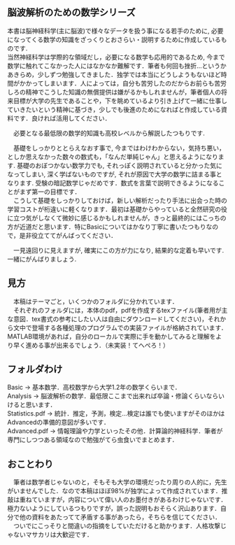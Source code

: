 ## 脳波解析のための数学シリーズ
本書は脳神経科学(主に脳波)で様々なデータを扱う事になる若手のために, 必要になってくる数学の知識をざっくりとおさらい・説明するために作成しているものです.   
当然神経科学は学際的な領域だし，必要になる数学も応用的であるため, 今まで数学に触れてこなかった人にはなかなか難解です．筆者も何回も挫折...というかあきらめ，少しずつ勉強してきました．独学では本当にどうしようもないほど時間がかかってしまいます．人によっては，自分も苦労したのだからお前らも苦労しろの精神でこうした知識の無償提供は嫌がるかもしれませんが，筆者個人の将来目標が大学の先生であることや，下を眺めているより引き上げて一緒に仕事していきたいという精神に基づき，少しでも後進のためになればと作成している資料です．良ければ活用してください．  

　必要となる最低限の数学的知識も高校レベルから解説したつもりです.  
  
　基礎をしっかりととらえなおす事で, 今まではわけわからない，気持ち悪い，としか思えなかった数々の数式も，「なんだ単純じゃん」と思えるようになります. 基礎のおぼつかない数学力でも, それっぽく説明されていると分かった気になってしまい, 深く学ばないものですが, それが原因で大学の数学に詰まる事となります. 受験の暗記数学じゃだめです．数式を言葉で説明できるようになることがまず第一の目標です．  
　こうして基礎をしっかりしておけば，新しい解析だったり手法に出会った時の学習コストが桁違いに軽くなります．最初は基礎からやっていると全然研究の役に立つ気がしなくて微妙に感じるかもしれませんが，きっと最終的にはこっちの方が近道だと思います．特にBasicについてはかなり丁寧に書いたつもりなので，是非役立ててがんばってください．    
  
　一見遠回りに見えますが, 確実にこの方が力になり, 結果的な定着も早いです. 一緒にがんばりましょう.  
  

## 見方
　本稿はテーマごと，いくつかのフォルダに分かれています．  
　それぞれのフォルダには，本体のpdf，pdfを作成するtexファイル(筆者用が主な意図．tex書式の参考にしたい人は自由にダウンロードしてください)，それから文中で登場する各種処理のプログラムでの実装ファイルが格納されています．MATLAB環境があれば，自分のローカルで実際に手を動かしてみると理解をより早く進める事が出来るでしょう．（未実装！てへぺろ！）

## フォルダわけ
Basic -> 基本数学．高校数学から大学1.2年の数学くらいまで．  
Analysis -> 脳波解析の数学．最低限ここまで出来れば卒論・修論くらいならいけると思います．  
Statistics.pdf -> 統計．推定，予測，検定...検定は誰でも使いますがそのほかはAdvancedの準備的意図が多いです．  
Advanced.pdf -> 情報理論や力学といったその他．計算論的神経科学．筆者が専門にしつつある領域なので勉強がてら虫食いでまとめます．

## おことわり
　筆者は数学者じゃないのと，そもそも大学の環境だったり周りの人的に，先生がいませんでした．なので本稿はほぼ98%が独学によって作成されています．推敲は重ねていますが，内容について偉い人のお墨付きがあるわけじゃないです．極力ないようにしているつもりですが，誤った説明もおそらく沢山あります．自分で他の資料をあたってて矛盾する事があったら，そちらを信じてください．  
　ついでにこっそりと間違いの指摘をしていただけると助かります．人格攻撃じゃないマサカリは大歓迎です．
